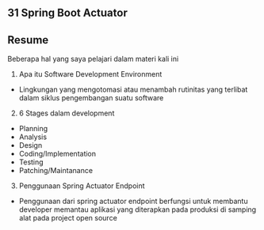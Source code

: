 ## 31 Spring Boot Actuator
## Resume
Beberapa hal yang saya pelajari dalam materi kali ini
1. Apa itu Software Development Environment
- Lingkungan yang mengotomasi atau menambah rutinitas yang terlibat dalam siklus pengembangan suatu software
2. 6 Stages dalam development
- Planning
- Analysis
- Design
- Coding/Implementation
- Testing
- Patching/Maintanance
3. Penggunaan Spring Actuator Endpoint
- Penggunaan dari spring actuator endpoint berfungsi untuk membantu developer memantau aplikasi yang diterapkan pada produksi di samping alat pada project open source
